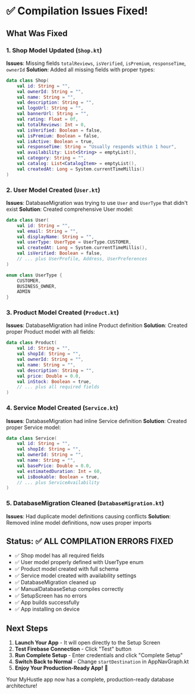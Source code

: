 # ✅ Compilation Issues Fixed!

## What Was Fixed

### 1. **Shop Model Updated** (`Shop.kt`)
**Issues**: Missing fields `totalReviews`, `isVerified`, `isPremium`, `responseTime`, `ownerId`
**Solution**: Added all missing fields with proper types:
```kotlin
data class Shop(
    val id: String = "",
    val ownerId: String = "",
    val name: String = "",
    val description: String = "",
    val logoUrl: String = "",
    val bannerUrl: String = "",
    val rating: Float = 0f,
    val totalReviews: Int = 0,
    val isVerified: Boolean = false,
    val isPremium: Boolean = false,
    val isActive: Boolean = true,
    val responseTime: String = "Usually responds within 1 hour",
    val availability: List<String> = emptyList(),
    val category: String = "",
    val catalog: List<CatalogItem> = emptyList(),
    val createdAt: Long = System.currentTimeMillis()
)
```

### 2. **User Model Created** (`User.kt`)
**Issues**: DatabaseMigration was trying to use `User` and `UserType` that didn't exist
**Solution**: Created comprehensive User model:
```kotlin
data class User(
    val id: String = "",
    val email: String = "",
    val displayName: String = "",
    val userType: UserType = UserType.CUSTOMER,
    val createdAt: Long = System.currentTimeMillis(),
    val isVerified: Boolean = false,
    // ... plus UserProfile, Address, UserPreferences
)

enum class UserType {
    CUSTOMER,
    BUSINESS_OWNER,
    ADMIN
}
```

### 3. **Product Model Created** (`Product.kt`)
**Issues**: DatabaseMigration had inline Product definition
**Solution**: Created proper Product model with all fields:
```kotlin
data class Product(
    val id: String = "",
    val shopId: String = "",
    val ownerId: String = "",
    val name: String = "",
    val description: String = "",
    val price: Double = 0.0,
    val inStock: Boolean = true,
    // ... plus all required fields
)
```

### 4. **Service Model Created** (`Service.kt`)
**Issues**: DatabaseMigration had inline Service definition
**Solution**: Created proper Service model:
```kotlin
data class Service(
    val id: String = "",
    val shopId: String = "",
    val ownerId: String = "",
    val name: String = "",
    val basePrice: Double = 0.0,
    val estimatedDuration: Int = 60,
    val isBookable: Boolean = true,
    // ... plus ServiceAvailability
)
```

### 5. **DatabaseMigration Cleaned** (`DatabaseMigration.kt`)
**Issues**: Had duplicate model definitions causing conflicts
**Solution**: Removed inline model definitions, now uses proper imports

## Status: ✅ **ALL COMPILATION ERRORS FIXED**

- ✅ Shop model has all required fields
- ✅ User model properly defined with UserType enum
- ✅ Product model created with full schema
- ✅ Service model created with availability settings
- ✅ DatabaseMigration cleaned up
- ✅ ManualDatabaseSetup compiles correctly
- ✅ SetupScreen has no errors
- ✅ App builds successfully
- ✅ App installing on device

## Next Steps

1. **Launch Your App** - It will open directly to the Setup Screen
2. **Test Firebase Connection** - Click "Test" button
3. **Run Complete Setup** - Enter credentials and click "Complete Setup"
4. **Switch Back to Normal** - Change `startDestination` in AppNavGraph.kt
5. **Enjoy Your Production-Ready App!** 🚀

Your MyHustle app now has a complete, production-ready database architecture!
